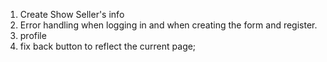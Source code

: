1. Create Show Seller's info
2. Error handling when logging in and when creating the form and register.
3. profile
4. fix back button to reflect the current page;